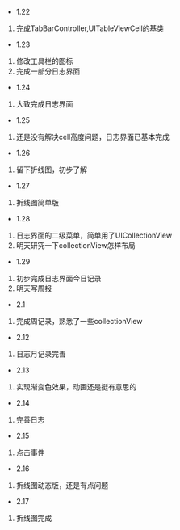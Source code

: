 - 1.22
1. 完成TabBarController,UITableViewCell的基类    
- 1.23
1. 修改工具栏的图标
2. 完成一部分日志界面
- 1.24
1. 大致完成日志界面
- 1.25
1. 还是没有解决cell高度问题，日志界面已基本完成
- 1.26
1. 留下折线图，初步了解
- 1.27
1. 折线图简单版
- 1.28
1. 日志界面的二级菜单，简单用了UICollectionView
2. 明天研究一下collectionView怎样布局
- 1.29
1. 初步完成日志界面今日记录
2. 明天写周报
- 2.1
1. 完成周记录，熟悉了一些collectionView
- 2.12
1. 日志月记录完善
- 2.13
1. 实现渐变色效果，动画还是挺有意思的
- 2.14
1. 完善日志
- 2.15
1. 点击事件
- 2.16
1. 折线图动态版，还是有点问题
- 2.17
1. 折线图完成
